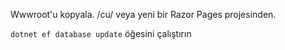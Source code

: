 Wwwroot'u kopyala. /cu/ veya yeni bir Razor Pages projesinden.

`dotnet ef database update` öğesini çalıştırın
